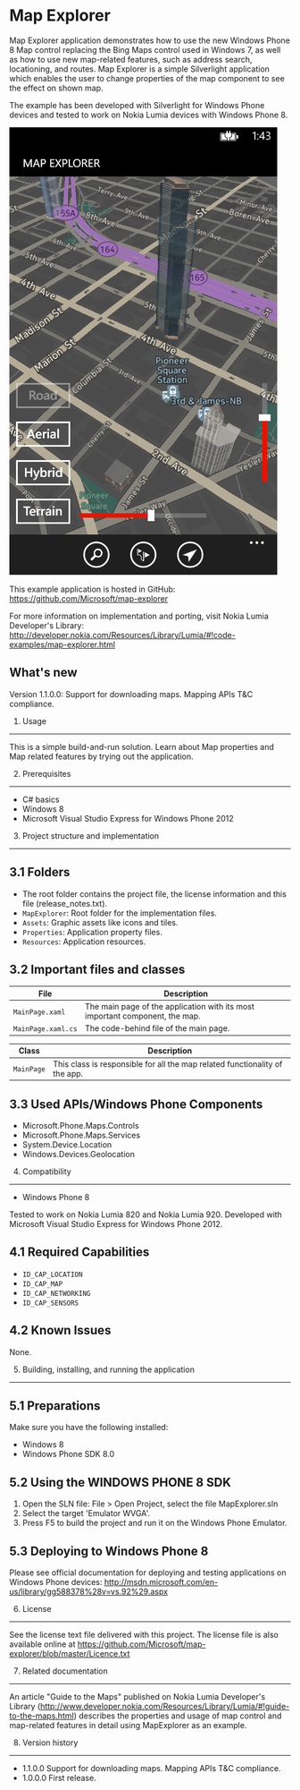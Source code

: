 Map Explorer
============

Map Explorer application demonstrates how to use the new Windows Phone 8 Map
control replacing the Bing Maps control used in Windows 7, as well as how to
use new map-related features, such as address search, locationing, and routes.
Map Explorer is a simple Silverlight application which enables the user to
change properties of the map component to see the effect on shown map.

The example has been developed with Silverlight for Windows Phone devices
and tested to work on Nokia Lumia devices with Windows Phone 8.

![Screenshot](doc/screenshots/MapExplorer_screenshot_1.png?raw=true)

This example application is hosted in GitHub:
https://github.com/Microsoft/map-explorer

For more information on implementation and porting, visit Nokia Lumia
Developer's Library:
http://developer.nokia.com/Resources/Library/Lumia/#!code-examples/map-explorer.html


What's new
----------

Version 1.1.0.0: Support for downloading maps. Mapping APIs T&C compliance.


1. Usage
-------------------------------------------------------------------------------

This is a simple build-and-run solution. Learn about Map properties and Map
related features by trying out the application. 


2. Prerequisites
-------------------------------------------------------------------------------

* C# basics
* Windows 8
* Microsoft Visual Studio Express for Windows Phone 2012


3. Project structure and implementation
-------------------------------------------------------------------------------

3.1 Folders
-----------

* The root folder contains the project file, the license information and this
  file (release_notes.txt).
* `MapExplorer`: Root folder for the implementation files.  
 * `Assets`: Graphic assets like icons and tiles.
 * `Properties`: Application property files.
 * `Resources`: Application resources.

3.2 Important files and classes
-------------------------------

| File | Description |
| ---- | ----------- |
| `MainPage.xaml` | The main page of the application with its most important component, the map. |
| `MainPage.xaml.cs` | The code-behind file of the main page. |

| Class | Description |
| ----- |------------ |
| `MainPage` | This class is responsible for all the map related functionality of the app. |

3.3 Used APIs/Windows Phone Components
--------------------------------------

* Microsoft.Phone.Maps.Controls
* Microsoft.Phone.Maps.Services
* System.Device.Location
* Windows.Devices.Geolocation


4. Compatibility
-------------------------------------------------------------------------------

* Windows Phone 8

Tested to work on Nokia Lumia 820 and Nokia Lumia 920. 
Developed with Microsoft Visual Studio Express for Windows Phone 2012.

4.1 Required Capabilities
-------------------------

* `ID_CAP_LOCATION`
* `ID_CAP_MAP`
* `ID_CAP_NETWORKING`
* `ID_CAP_SENSORS`

4.2 Known Issues
----------------

None.


5. Building, installing, and running the application
-------------------------------------------------------------------------------

5.1 Preparations
----------------

Make sure you have the following installed:
 * Windows 8
 * Windows Phone SDK 8.0

5.2 Using the WINDOWS PHONE 8 SDK
---------------------------------

1. Open the SLN file:
   File > Open Project, select the file MapExplorer.sln
2. Select the target 'Emulator WVGA'.
3. Press F5 to build the project and run it on the Windows Phone Emulator.

5.3 Deploying to Windows Phone 8
--------------------------------

Please see official documentation for deploying and testing applications on
Windows Phone devices:
http://msdn.microsoft.com/en-us/library/gg588378%28v=vs.92%29.aspx


6. License
-------------------------------------------------------------------------------

See the license text file delivered with this project. The license file is also
available online at
https://github.com/Microsoft/map-explorer/blob/master/Licence.txt


7. Related documentation
-------------------------------------------------------------------------------

An article "Guide to the Maps" published on Nokia Lumia Developer's Library
(http://www.developer.nokia.com/Resources/Library/Lumia/#!guide-to-the-maps.html) 
describes the properties and usage of map control and map-related features
in detail using MapExplorer as an example.


8. Version history
-------------------------------------------------------------------------------

* 1.1.0.0 Support for downloading maps. Mapping APIs T&C compliance.
* 1.0.0.0 First release.
